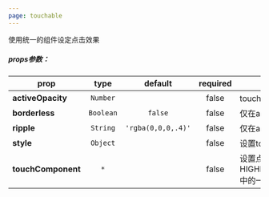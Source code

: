 ```yaml
---
page: touchable
---
```



使用统一的组件设定点击效果

##### props参数：

prop | type | default | required | description
---- | :----: | :-------: | :--------: | -----------
**activeOpacity** | `Number` |  | false | touchComponent 为 TOUCHABLE_TYPES.HIGHLIGHT 该默认值为0.85， 为 TOUCHABLE_TYPES.OPACITY 时， 该默认值为 0.3
**borderless** | `Boolean` | `false` | false | 仅在android上，且点击效果为FEEDBACK:TouchableNativeFeedback时有效。设置feedback是否向外扩散
**ripple** | `String` | `'rgba(0,0,0,.4)'` | false | 仅在android上，且点击效果为FEEDBACK:TouchableNativeFeedback时有效
**style** | `Object` |  | false | 设置touchable组件样式，例如背景色等
**touchComponent** | `*` |  | false | 设置点击效果，参考react native 官方文档 参数必须为 HIGHLIGHT:TouchableHighlight,FEEDBACK:TouchableNativeFeedback,WITHOUT_FEEDBACK:TouchableWithoutFeedback,OPACITY:TouchableOpacity中的一个



